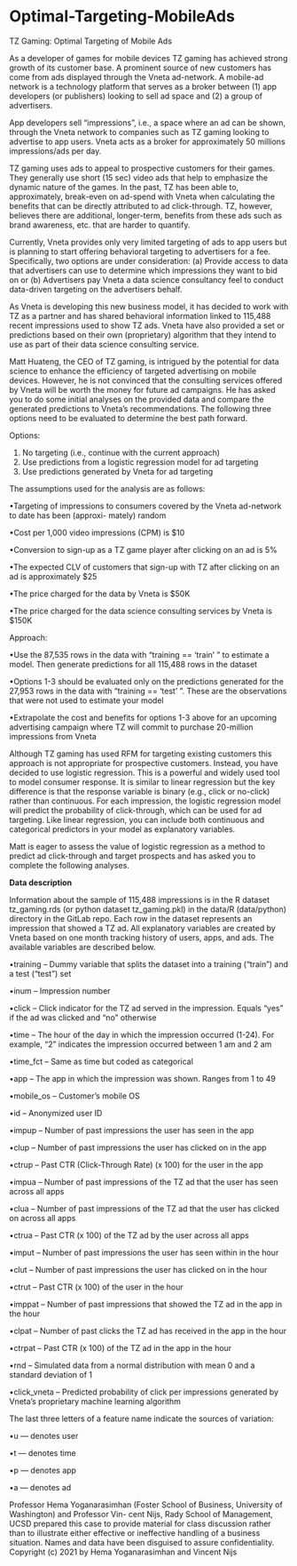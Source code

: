 # Optimal-Targeting-MobileAds
TZ Gaming: Optimal Targeting of Mobile Ads

As a developer of games for mobile devices TZ gaming has achieved strong growth of its customer base. A
prominent source of new customers has come from ads displayed through the Vneta ad-network. A mobile-ad
network is a technology platform that serves as a broker between (1) app developers (or publishers) looking
to sell ad space and (2) a group of advertisers.

App developers sell “impressions”, i.e., a space where an ad can be shown, through the Vneta network to
companies such as TZ gaming looking to advertise to app users. Vneta acts as a broker for approximately
50 millions impressions/ads per day.

TZ gaming uses ads to appeal to prospective customers for their games. They generally use short (15
sec) video ads that help to emphasize the dynamic nature of the games. In the past, TZ has been able
to, approximately, break-even on ad-spend with Vneta when calculating the benefits that can be directly
attributed to ad click-through. TZ, however, believes there are additional, longer-term, benefits from these
ads such as brand awareness, etc. that are harder to quantify.

Currently, Vneta provides only very limited targeting of ads to app users but is planning to start offering
behavioral targeting to advertisers for a fee. Specifically, two options are under consideration: (a) Provide
access to data that advertisers can use to determine which impressions they want to bid on or (b) Advertisers
pay Vneta a data science consultancy feel to conduct data-driven targeting on the advertisers behalf.

As Vneta is developing this new business model, it has decided to work with TZ as a partner and has shared
behavioral information linked to 115,488 recent impressions used to show TZ ads. Vneta have also provided
a set or predictions based on their own (proprietary) algorithm that they intend to use as part of their data
science consulting service.

Matt Huateng, the CEO of TZ gaming, is intrigued by the potential for data science to enhance the efficiency
of targeted advertising on mobile devices. However, he is not convinced that the consulting services offered
by Vneta will be worth the money for future ad campaigns. He has asked you to do some initial analyses on
the provided data and compare the generated predictions to Vneta’s recommendations. The following three
options need to be evaluated to determine the best path forward.

Options:
1. No targeting (i.e., continue with the current approach)
2. Use predictions from a logistic regression model for ad targeting
3. Use predictions generated by Vneta for ad targeting

The assumptions used for the analysis are as follows:

•Targeting of impressions to consumers covered by the Vneta ad-network to date has been (approxi-
mately) random

•Cost per 1,000 video impressions (CPM) is $10

•Conversion to sign-up as a TZ game player after clicking on an ad is 5%

•The expected CLV of customers that sign-up with TZ after clicking on an ad is approximately $25

•The price charged for the data by Vneta is $50K

•The price charged for the data science consulting services by Vneta is $150K

Approach:

•Use the 87,535 rows in the data with “training == ‘train’ ” to estimate a model. Then generate
predictions for all 115,488 rows in the dataset

•Options 1-3 should be evaluated only on the predictions generated for the 27,953 rows in the data with
“training == ‘test’ ”. These are the observations that were not used to estimate your model

•Extrapolate the cost and benefits for options 1-3 above for an upcoming advertising campaign where
TZ will commit to purchase 20-million impressions from Vneta

Although TZ gaming has used RFM for targeting existing customers this approach is not appropriate for
prospective customers. Instead, you have decided to use logistic regression. This is a powerful and widely
used tool to model consumer response. It is similar to linear regression but the key difference is that the
response variable is binary (e.g., click or no-click) rather than continuous. For each impression, the logistic
regression model will predict the probability of click-through, which can be used for ad targeting. Like
linear regression, you can include both continuous and categorical predictors in your model as explanatory
variables.

Matt is eager to assess the value of logistic regression as a method to predict ad click-through and target
prospects and has asked you to complete the following analyses.

**Data description**

Information about the sample of 115,488 impressions is in the R dataset tz_gaming.rds (or python dataset
tz_gaming.pkl) in the data/R (data/python) directory in the GitLab repo. Each row in the dataset represents
an impression that showed a TZ ad. All explanatory variables are created by Vneta based on one month
tracking history of users, apps, and ads. The available variables are described below.

•training – Dummy variable that splits the dataset into a training (“train”) and a test (“test”) set

•inum – Impression number

•click – Click indicator for the TZ ad served in the impression. Equals “yes” if the ad was clicked and
“no” otherwise

•time – The hour of the day in which the impression occurred (1-24). For example, “2” indicates the
impression occurred between 1 am and 2 am

•time_fct – Same as time but coded as categorical

•app – The app in which the impression was shown. Ranges from 1 to 49

•mobile_os – Customer’s mobile OS

•id – Anonymized user ID

•impup – Number of past impressions the user has seen in the app

•clup – Number of past impressions the user has clicked on in the app

•ctrup – Past CTR (Click-Through Rate) (x 100) for the user in the app

•impua – Number of past impressions of the TZ ad that the user has seen across all apps

•clua – Number of past impressions of the TZ ad that the user has clicked on across all apps

•ctrua – Past CTR (x 100) of the TZ ad by the user across all apps

•imput – Number of past impressions the user has seen within in the hour

•clut – Number of past impressions the user has clicked on in the hour

•ctrut – Past CTR (x 100) of the user in the hour

•imppat – Number of past impressions that showed the TZ ad in the app in the hour

•clpat – Number of past clicks the TZ ad has received in the app in the hour

•ctrpat – Past CTR (x 100) of the TZ ad in the app in the hour

•rnd – Simulated data from a normal distribution with mean 0 and a standard deviation of 1

•click_vneta – Predicted probability of click per impressions generated by Vneta’s proprietary machine
learning algorithm

The last three letters of a feature name indicate the sources of variation:

•u — denotes user

•t — denotes time

•p — denotes app

•a — denotes ad

Professor Hema Yoganarasimhan (Foster School of Business, University of Washington) and Professor Vin-
cent Nijs, Rady School of Management, UCSD prepared this case to provide material for class discussion
rather than to illustrate either effective or ineffective handling of a business situation. Names and data have
been disguised to assure confidentiality. Copyright (c) 2021 by Hema Yoganarasimhan and Vincent Nijs
